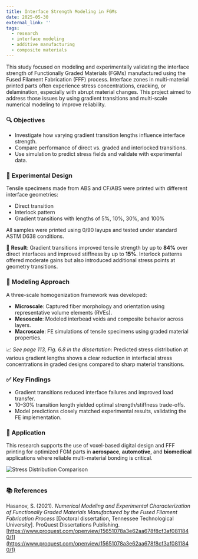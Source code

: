 ```yaml
---
title: Interface Strength Modeling in FGMs
date: 2025-05-30
external_link: ''
tags:
  - research
  - interface modeling
  - additive manufacturing
  - composite materials
---
```


This study focused on modeling and experimentally validating the interface strength of Functionally Graded Materials (FGMs) manufactured using the Fused Filament Fabrication (FFF) process. Interface zones in multi-material printed parts often experience stress concentrations, cracking, or delamination, especially with abrupt material changes. This project aimed to address those issues by using gradient transitions and multi-scale numerical modeling to improve reliability.

<!--more-->

### 🔍 Objectives
- Investigate how varying gradient transition lengths influence interface strength.
- Compare performance of direct vs. graded and interlocked transitions.
- Use simulation to predict stress fields and validate with experimental data.

### 🧪 Experimental Design
Tensile specimens made from ABS and CF/ABS were printed with different interface geometries:
- Direct transition
- Interlock pattern
- Gradient transitions with lengths of 5%, 10%, 30%, and 100%

All samples were printed using 0/90 layups and tested under standard ASTM D638 conditions.

📌 **Result**: Gradient transitions improved tensile strength by up to **84%** over direct interfaces and improved stiffness by up to **15%**. Interlock patterns offered moderate gains but also introduced additional stress points at geometry transitions.

### 🧠 Modeling Approach
A three-scale homogenization framework was developed:

- **Microscale**: Captured fiber morphology and orientation using representative volume elements (RVEs).
- **Mesoscale**: Modeled interbead voids and composite behavior across layers.
- **Macroscale**: FE simulations of tensile specimens using graded material properties.

📈 *See page 113, Fig. 6.8 in the dissertation*: Predicted stress distribution at various gradient lengths shows a clear reduction in interfacial stress concentrations in graded designs compared to sharp material transitions.

### ✅ Key Findings
- Gradient transitions reduced interface failures and improved load transfer.
- 10–30% transition length yielded optimal strength/stiffness trade-offs.
- Model predictions closely matched experimental results, validating the FE implementation.

### 🧪 Application
This research supports the use of voxel-based digital design and FFF printing for optimized FGM parts in **aerospace**, **automotive**, and **biomedical** applications where reliable multi-material bonding is critical.

![Stress Distribution Comparison](https://lh4.googleusercontent.com/GHDLp9R4BpZVhk7cIf-wu70I-Au3gOYwW0XKFUtayaK4TnFWEm8R_fYYWgyLmtV41CH9xa8fgVNJFuxdMquAZgo=w1280)

---

### 📚 References

Hasanov, S. (2021). *Numerical Modeling and Experimental Characterization of Functionally Graded Materials Manufactured by the Fused Filament Fabrication Process* [Doctoral dissertation, Tennessee Technological University]. ProQuest Dissertations Publishing.  
[https://www.proquest.com/openview/15651078a3e62aa678f8cf3af0811840/1](https://www.proquest.com/openview/15651078a3e62aa678f8cf3af0811840/1)
